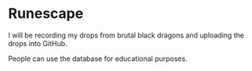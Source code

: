 # Runescape

I will be recording my drops from brutal black dragons and uploading the drops into GitHub. 

People can use the database for educational purposes. 
